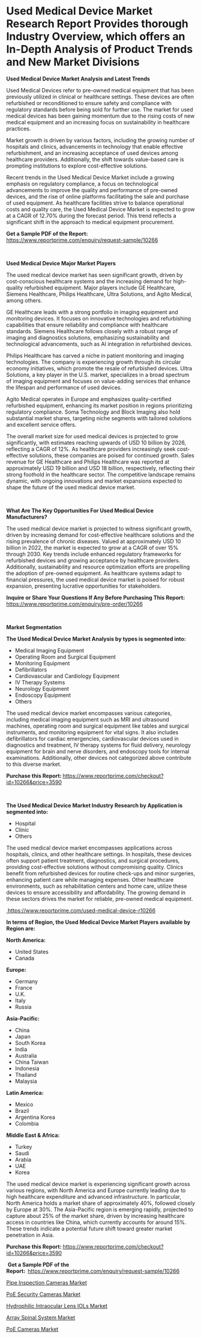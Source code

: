 <p><h1>Used Medical Device Market Research Report Provides thorough Industry Overview, which offers an In-Depth Analysis of Product Trends and New Market Divisions</h1></p><p><strong>Used Medical Device Market Analysis and Latest Trends</strong></p>
<p><p>Used Medical Devices refer to pre-owned medical equipment that has been previously utilized in clinical or healthcare settings. These devices are often refurbished or reconditioned to ensure safety and compliance with regulatory standards before being sold for further use. The market for used medical devices has been gaining momentum due to the rising costs of new medical equipment and an increasing focus on sustainability in healthcare practices.</p><p>Market growth is driven by various factors, including the growing number of hospitals and clinics, advancements in technology that enable effective refurbishment, and an increasing acceptance of used devices among healthcare providers. Additionally, the shift towards value-based care is prompting institutions to explore cost-effective solutions.</p><p>Recent trends in the Used Medical Device Market include a growing emphasis on regulatory compliance, a focus on technological advancements to improve the quality and performance of pre-owned devices, and the rise of online platforms facilitating the sale and purchase of used equipment. As healthcare facilities strive to balance operational costs and quality care, the Used Medical Device Market is expected to grow at a CAGR of 12.70% during the forecast period. This trend reflects a significant shift in the approach to medical equipment procurement.</p></p>
<p><strong>Get a Sample PDF of the Report:&nbsp;</strong> <a href="https://www.reportprime.com/enquiry/request-sample/10266?utm_campaign=1877&utm_medium=2&utm_source=Github&utm_content=ia&utm_term=25122024&utm_id=used-medical-device">https://www.reportprime.com/enquiry/request-sample/10266</a></p>
<p>&nbsp;</p>
<p><strong>Used Medical Device Major Market Players</strong></p>
<p><p>The used medical device market has seen significant growth, driven by cost-conscious healthcare systems and the increasing demand for high-quality refurbished equipment. Major players include GE Healthcare, Siemens Healthcare, Philips Healthcare, Ultra Solutions, and Agito Medical, among others.</p><p>GE Healthcare leads with a strong portfolio in imaging equipment and monitoring devices. It focuses on innovative technologies and refurbishing capabilities that ensure reliability and compliance with healthcare standards. Siemens Healthcare follows closely with a robust range of imaging and diagnostics solutions, emphasizing sustainability and technological advancements, such as AI integration in refurbished devices.</p><p>Philips Healthcare has carved a niche in patient monitoring and imaging technologies. The company is experiencing growth through its circular economy initiatives, which promote the resale of refurbished devices. Ultra Solutions, a key player in the U.S. market, specializes in a broad spectrum of imaging equipment and focuses on value-adding services that enhance the lifespan and performance of used devices.</p><p>Agito Medical operates in Europe and emphasizes quality-certified refurbished equipment, enhancing its market position in regions prioritizing regulatory compliance. Soma Technology and Block Imaging also hold substantial market shares, targeting niche segments with tailored solutions and excellent service offers.</p><p>The overall market size for used medical devices is projected to grow significantly, with estimates reaching upwards of USD 10 billion by 2026, reflecting a CAGR of 12%. As healthcare providers increasingly seek cost-effective solutions, these companies are poised for continued growth. Sales revenue for GE Healthcare and Philips Healthcare was reported at approximately USD 19 billion and USD 18 billion, respectively, reflecting their strong foothold in the healthcare sector. The competitive landscape remains dynamic, with ongoing innovations and market expansions expected to shape the future of the used medical device market.</p></p>
<p>&nbsp;</p>
<p><strong>What Are The Key Opportunities For Used Medical Device Manufacturers?</strong></p>
<p><p>The used medical device market is projected to witness significant growth, driven by increasing demand for cost-effective healthcare solutions and the rising prevalence of chronic diseases. Valued at approximately USD 10 billion in 2022, the market is expected to grow at a CAGR of over 15% through 2030. Key trends include enhanced regulatory frameworks for refurbished devices and growing acceptance by healthcare providers. Additionally, sustainability and resource optimization efforts are propelling the adoption of pre-owned equipment. As healthcare systems adapt to financial pressures, the used medical device market is poised for robust expansion, presenting lucrative opportunities for stakeholders.</p></p>
<p><strong>Inquire or Share Your Questions If Any Before Purchasing This Report:</strong> <a href="https://www.reportprime.com/enquiry/pre-order/10266?utm_campaign=1877&utm_medium=2&utm_source=Github&utm_content=ia&utm_term=25122024&utm_id=used-medical-device">https://www.reportprime.com/enquiry/pre-order/10266</a></p>
<p>&nbsp;</p>
<p><strong>Market Segmentation</strong></p>
<p><strong>The Used Medical Device Market Analysis by types is segmented into:</strong></p>
<p><ul><li>Medical Imaging Equipment</li><li>Operating Room and Surgical Equipment</li><li>Monitoring Equipment</li><li>Defibrillators</li><li>Cardiovascular and Cardiology Equipment</li><li>IV Therapy Systems</li><li>Neurology Equipment</li><li>Endoscopy Equipment</li><li>Others</li></ul></p>
<p><p>The used medical device market encompasses various categories, including medical imaging equipment such as MRI and ultrasound machines, operating room and surgical equipment like tables and surgical instruments, and monitoring equipment for vital signs. It also includes defibrillators for cardiac emergencies, cardiovascular devices used in diagnostics and treatment, IV therapy systems for fluid delivery, neurology equipment for brain and nerve disorders, and endoscopy tools for internal examinations. Additionally, other devices not categorized above contribute to this diverse market.</p></p>
<p><strong>Purchase this Report:&nbsp;</strong><a href="https://www.reportprime.com/checkout?id=10266&price=3590&utm_campaign=1877&utm_medium=2&utm_source=Github&utm_content=ia&utm_term=25122024&utm_id=used-medical-device">https://www.reportprime.com/checkout?id=10266&price=3590</a></p>
<p>&nbsp;</p>
<p><strong>The Used Medical Device Market Industry Research by Application is segmented into:</strong></p>
<p><ul><li>Hospital</li><li>Clinic</li><li>Others</li></ul></p>
<p><p>The used medical device market encompasses applications across hospitals, clinics, and other healthcare settings. In hospitals, these devices often support patient treatment, diagnostics, and surgical procedures, providing cost-effective solutions without compromising quality. Clinics benefit from refurbished devices for routine check-ups and minor surgeries, enhancing patient care while managing expenses. Other healthcare environments, such as rehabilitation centers and home care, utilize these devices to ensure accessibility and affordability. The growing demand in these sectors drives the market for reliable, pre-owned medical equipment.</p></p>
<p><a href="https://www.reportprime.com/used-medical-device-r10266?utm_campaign=1877&utm_medium=2&utm_source=Github&utm_content=ia&utm_term=25122024&utm_id=used-medical-device">&nbsp;https://www.reportprime.com/used-medical-device-r10266</a></p>
<p><strong>In terms of Region, the Used Medical Device Market Players available by Region are:</strong></p>
<p>
    <p> <strong> North America: </strong>
        <ul>
            <li>United States</li>
            <li>Canada</li>
        </ul>
        </p> 
    <p> <strong> Europe: </strong>
        <ul>
            <li>Germany</li>
            <li>France</li>
            <li>U.K.</li>
            <li>Italy</li>
            <li>Russia</li>
        </ul>
        </p> 
    <p> <strong> Asia-Pacific: </strong>
        <ul>
            <li>China</li>
            <li>Japan</li>
            <li>South Korea</li>
            <li>India</li>
            <li>Australia</li>
            <li>China Taiwan</li>
            <li>Indonesia</li>
            <li>Thailand</li>
            <li>Malaysia</li>
        </ul>
        </p> 
    <p> <strong> Latin America: </strong>
        <ul>
            <li>Mexico</li>
            <li>Brazil</li>
            <li>Argentina Korea</li>
            <li>Colombia</li>
        </ul>
        </p> 
    <p> <strong> Middle East & Africa: </strong>
        <ul>
            <li>Turkey</li>
            <li>Saudi</li>
            <li>Arabia</li>
            <li>UAE</li>
            <li>Korea</li>
        </ul>
    </p>
    </p>
<p><p>The used medical device market is experiencing significant growth across various regions, with North America and Europe currently leading due to high healthcare expenditure and advanced infrastructure. In particular, North America holds a market share of approximately 40%, followed closely by Europe at 30%. The Asia-Pacific region is emerging rapidly, projected to capture about 25% of the market share, driven by increasing healthcare access in countries like China, which currently accounts for around 15%. These trends indicate a potential future shift toward greater market penetration in Asia.</p></p>
<p><strong>Purchase this Report: </strong><a href="https://www.reportprime.com/checkout?id=10266&price=3590&utm_campaign=1877&utm_medium=2&utm_source=Github&utm_content=ia&utm_term=25122024&utm_id=used-medical-device">https://www.reportprime.com/checkout?id=10266&price=3590</a></p>
<p>&nbsp;<strong>Get a Sample PDF of the Report:&nbsp;&nbsp;</strong><a href="https://www.reportprime.com/enquiry/request-sample/10266?utm_campaign=1877&utm_medium=2&utm_source=Github&utm_content=ia&utm_term=25122024&utm_id=used-medical-device">https://www.reportprime.com/enquiry/request-sample/10266</a></p>
<p><strong></strong></p>
<p><p><a href="https://www.linkedin.com/pulse/pipe-inspection-cameras-market-future-analysis-its-size-technology-tvyvf?utm_campaign=1877&utm_medium=2&utm_source=Github&utm_content=ia&utm_term=25122024&utm_id=used-medical-device">Pipe Inspection Cameras Market</a></p><p><a href="https://www.linkedin.com/pulse/growth-trajectory-poe-security-cameras-market-2024-2031-projected-q48lf?utm_campaign=1877&utm_medium=2&utm_source=Github&utm_content=ia&utm_term=25122024&utm_id=used-medical-device">PoE Security Cameras Market</a></p><p><a href="https://github.com/klindsey95/Market-Research-Report-List-1/blob/main/hydrophilic-intraocular-lens-iols-market.md?utm_campaign=1877&utm_medium=2&utm_source=Github&utm_content=ia&utm_term=25122024&utm_id=used-medical-device">Hydrophilic Intraocular Lens IOLs Market</a></p><p><a href="https://github.com/steidmindy199393/Market-Research-Report-List-1/blob/main/array-spinal-system-market.md?utm_campaign=1877&utm_medium=2&utm_source=Github&utm_content=ia&utm_term=25122024&utm_id=used-medical-device">Array Spinal System Market</a></p><p><a href="https://www.linkedin.com/pulse/poe-cameras-market-growth-outlook-2024-2031-in-depth-analysis-raamf?utm_campaign=1877&utm_medium=2&utm_source=Github&utm_content=ia&utm_term=25122024&utm_id=used-medical-device">PoE Cameras Market</a></p></p>